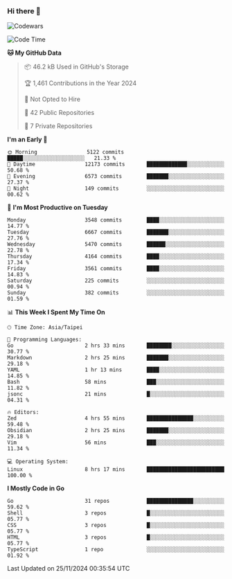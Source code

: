 ### Hi there 👋

![Codewars](https://www.codewars.com/users/omegaatt36/badges/small)

<!--START_SECTION:waka-->
![Code Time](http://img.shields.io/badge/Code%20Time-2%2C915%20hrs%2045%20mins-blue)

**🐱 My GitHub Data** 

> 📦 46.2 kB Used in GitHub's Storage 
 > 
> 🏆 1,461 Contributions in the Year 2024
 > 
> 🚫 Not Opted to Hire
 > 
> 📜 42 Public Repositories 
 > 
> 🔑 7 Private Repositories 
 > 
**I'm an Early 🐤** 

```text
🌞 Morning                5122 commits        █████░░░░░░░░░░░░░░░░░░░░   21.33 % 
🌆 Daytime                12173 commits       █████████████░░░░░░░░░░░░   50.68 % 
🌃 Evening                6573 commits        ███████░░░░░░░░░░░░░░░░░░   27.37 % 
🌙 Night                  149 commits         ░░░░░░░░░░░░░░░░░░░░░░░░░   00.62 % 
```
📅 **I'm Most Productive on Tuesday** 

```text
Monday                   3548 commits        ████░░░░░░░░░░░░░░░░░░░░░   14.77 % 
Tuesday                  6667 commits        ███████░░░░░░░░░░░░░░░░░░   27.76 % 
Wednesday                5470 commits        ██████░░░░░░░░░░░░░░░░░░░   22.78 % 
Thursday                 4164 commits        ████░░░░░░░░░░░░░░░░░░░░░   17.34 % 
Friday                   3561 commits        ████░░░░░░░░░░░░░░░░░░░░░   14.83 % 
Saturday                 225 commits         ░░░░░░░░░░░░░░░░░░░░░░░░░   00.94 % 
Sunday                   382 commits         ░░░░░░░░░░░░░░░░░░░░░░░░░   01.59 % 
```


📊 **This Week I Spent My Time On** 

```text
🕑︎ Time Zone: Asia/Taipei

💬 Programming Languages: 
Go                       2 hrs 33 mins       ████████░░░░░░░░░░░░░░░░░   30.77 % 
Markdown                 2 hrs 25 mins       ███████░░░░░░░░░░░░░░░░░░   29.18 % 
YAML                     1 hr 13 mins        ████░░░░░░░░░░░░░░░░░░░░░   14.85 % 
Bash                     58 mins             ███░░░░░░░░░░░░░░░░░░░░░░   11.82 % 
jsonc                    21 mins             █░░░░░░░░░░░░░░░░░░░░░░░░   04.31 % 

🔥 Editors: 
Zed                      4 hrs 55 mins       ███████████████░░░░░░░░░░   59.48 % 
Obsidian                 2 hrs 25 mins       ███████░░░░░░░░░░░░░░░░░░   29.18 % 
Vim                      56 mins             ███░░░░░░░░░░░░░░░░░░░░░░   11.34 % 

💻 Operating System: 
Linux                    8 hrs 17 mins       █████████████████████████   100.00 % 
```

**I Mostly Code in Go** 

```text
Go                       31 repos            ███████████████░░░░░░░░░░   59.62 % 
Shell                    3 repos             █░░░░░░░░░░░░░░░░░░░░░░░░   05.77 % 
CSS                      3 repos             █░░░░░░░░░░░░░░░░░░░░░░░░   05.77 % 
HTML                     3 repos             █░░░░░░░░░░░░░░░░░░░░░░░░   05.77 % 
TypeScript               1 repo              ░░░░░░░░░░░░░░░░░░░░░░░░░   01.92 % 
```




 Last Updated on 25/11/2024 00:35:54 UTC
<!--END_SECTION:waka-->

<!--
**omegaatt36/omegaatt36** is a ✨ _special_ ✨ repository because its `README.md` (this file) appears on your GitHub profile.

Here are some ideas to get you started:

- 🔭 I’m currently working on ...
- 🌱 I’m currently learning ...
- 👯 I’m looking to collaborate on ...
- 🤔 I’m looking for help with ...
- 💬 Ask me about ...
- 📫 How to reach me: ...
- 😄 Pronouns: ...
- ⚡ Fun fact: ...
-->
